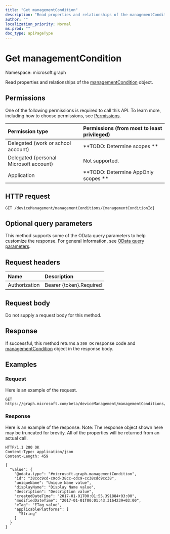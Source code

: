 ```yaml
---
title: "Get managementCondition"
description: "Read properties and relationships of the managementCondition object."
author: ""
localization_priority: Normal
ms.prod: ""
doc_type: apiPageType
---
```


# Get managementCondition

Namespace: microsoft.graph

Read properties and relationships of the [managementCondition](../resources/managementcondition.md) object.

## Permissions
One of the following permissions is required to call this API. To learn more, including how to choose permissions, see [Permissions](/concepts/permissions-reference.md).

|Permission type|Permissions (from most to least privileged)|
|:---|:---|
|Delegated (work or school account)|**TODO: Determine scopes **|
|Delegated (personal Microsoft account)|Not supported.|
|Application|**TODO: Determine AppOnly scopes **|

## HTTP request
<!-- {
  "blockType": "ignored"
}
-->
``` http
GET /deviceManagement/managementConditions/{managementConditionId}
```

## Optional query parameters
This method supports some of the OData query parameters to help customize the response. For general information, see [OData query parameters](/graph/query-parameters).

## Request headers
|Name|Description|
|:---|:---|
|Authorization|Bearer {token}.Required|

## Request body
Do not supply a request body for this method.

## Response
If successful, this method returns a `200 OK` response code and [managementCondition](../resources/managementcondition.md) object in the response body.

## Examples

### Request
Here is an example of the request.
<!-- {
  "blockType": "request",
  "name": "get_managementcondition"
}
-->
``` http
GET https://graph.microsoft.com/beta/deviceManagement/managementConditions/{managementConditionId}
```

### Response
Here is an example of the response. Note: The response object shown here may be truncated for brevity. All of the properties will be returned from an actual call.
<!-- {
  "blockType": "response",
  "truncated": true,
  "@odata.type": "microsoft.graph.managementCondition"
}
-->
``` http
HTTP/1.1 200 OK
Content-Type: application/json
Content-Length: 459

{
  "value": {
    "@odata.type": "#microsoft.graph.managementCondition",
    "id": "38ccc9cd-c9cd-38cc-cdc9-cc38cdc9cc38",
    "uniqueName": "Unique Name value",
    "displayName": "Display Name value",
    "description": "Description value",
    "createdDateTime": "2017-01-01T00:01:55.391884+03:00",
    "modifiedDateTime": "2017-01-01T00:01:43.3164239+03:00",
    "eTag": "ETag value",
    "applicablePlatforms": [
      "String"
    ]
  }
}
```

